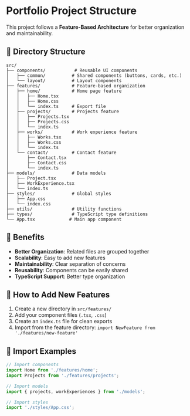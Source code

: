 # Portfolio Project Structure

This project follows a **Feature-Based Architecture** for better organization and maintainability.

## 📁 Directory Structure

```
src/
├── components/           # Reusable UI components
│   ├── common/          # Shared components (buttons, cards, etc.)
│   └── layout/          # Layout components
├── features/            # Feature-based organization
│   ├── home/            # Home page feature
│   │   ├── Home.tsx
│   │   ├── Home.css
│   │   └── index.ts     # Export file
│   ├── projects/        # Projects feature
│   │   ├── Projects.tsx
│   │   ├── Projects.css
│   │   └── index.ts
│   ├── works/           # Work experience feature
│   │   ├── Works.tsx
│   │   ├── Works.css
│   │   └── index.ts
│   └── contact/         # Contact feature
│       ├── Contact.tsx
│       ├── Contact.css
│       └── index.ts
├── models/              # Data models
│   ├── Project.tsx
│   ├── WorkExperience.tsx
│   └── index.ts
├── styles/              # Global styles
│   ├── App.css
│   └── index.css
├── utils/               # Utility functions
├── types/               # TypeScript type definitions
└── App.tsx             # Main app component
```

## 🎯 Benefits

- **Better Organization**: Related files are grouped together
- **Scalability**: Easy to add new features
- **Maintainability**: Clear separation of concerns
- **Reusability**: Components can be easily shared
- **TypeScript Support**: Better type organization

## 📝 How to Add New Features

1. Create a new directory in `src/features/`
2. Add your component files (`.tsx`, `.css`)
3. Create an `index.ts` file for clean exports
4. Import from the feature directory: `import NewFeature from './features/new-feature'`

## 🔧 Import Examples

```typescript
// Import components
import Home from './features/home';
import Projects from './features/projects';

// Import models
import { projects, workExperiences } from './models';

// Import styles
import './styles/App.css';
``` 